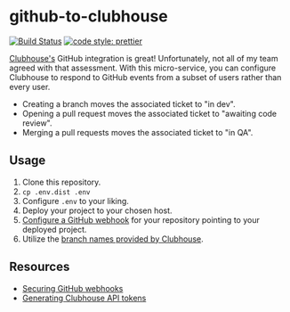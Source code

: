# github-to-clubhouse

[![Build Status](https://travis-ci.org/dcalhoun/github-to-clubhouse.svg?branch=master)](https://travis-ci.org/dcalhoun/github-to-clubhouse)
[![code style: prettier](https://img.shields.io/badge/code_style-prettier-ff69b4.svg)](https://github.com/prettier/prettier)

[Clubhouse's](https://clubhouse.io) GitHub integration is great! Unfortunately,
not all of my team agreed with that assessment. With this micro-service, you can
configure Clubhouse to respond to GitHub events from a subset of users rather
than every user.

* Creating a branch moves the associated ticket to "in dev".
* Opening a pull request moves the associated ticket to "awaiting code review".
* Merging a pull requests moves the associated ticket to "in QA".

## Usage

1.  Clone this repository.
1.  `cp .env.dist .env`
1.  Configure `.env` to your liking.
1.  Deploy your project to your chosen host.
1.  [Configure a GitHub webhook](https://developer.github.com/webhooks/creating/) for your repository pointing to your deployed project.
1.  Utilize the [branch names provided by Clubhouse](https://help.clubhouse.io/hc/en-us/articles/207540323-Using-The-Clubhouse-GitHub-Integration-with-Branches-and-Pull-Requests-).

## Resources

* [Securing GitHub webhooks](https://developer.github.com/webhooks/securing/)
* [Generating Clubhouse API tokens](https://clubhouse.io/api/rest/v2/#Authentication)
